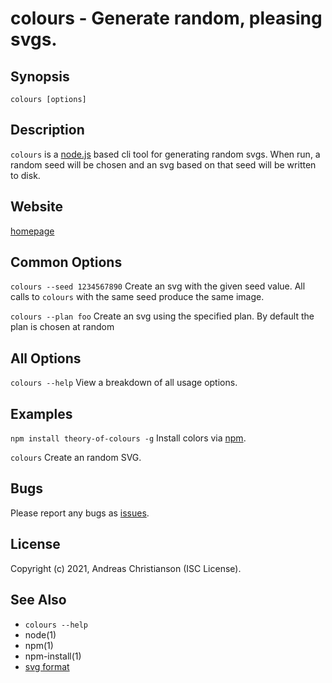 # colours - Generate random, pleasing svgs.

## Synopsis

`colours [options]`

## Description

`colours` is a [node.js](https://nodejs.org/) based cli tool for generating random svgs. When run, a random seed will be chosen and an svg based on that seed will be written to disk.

## Website

[homepage](https://github.com/AndreasChristianson/theory-of-colours)

## Common Options

`colours --seed 1234567890`
  Create an svg with the given seed value. All calls to `colours` with the same seed produce the same image.

`colours --plan foo`
  Create an svg using the specified plan. By default the plan is chosen at random

## All Options

`colours --help`
View a breakdown of all usage options.

## Examples

`npm install theory-of-colours -g`
  Install colors via [npm](https://www.npmjs.com/).

`colours`
  Create an random SVG.

## Bugs

Please report any bugs as [issues](https://github.com/AndreasChristianson/theory-of-colours/issues).

## License

Copyright (c) 2021, Andreas Christianson (ISC License).

## See Also

- `colours --help`
- node(1)
- npm(1)
- npm-install(1)
- [svg format](https://www.w3.org/TR/SVG/)
